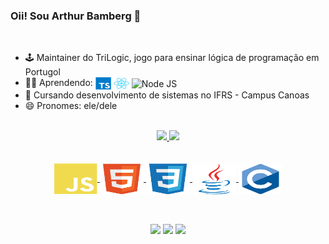### Oii! Sou Arthur Bamberg 👋

<br>

- 🕹 Maintainer do TriLogic, jogo para ensinar lógica de programação em Portugol
- 👨‍💻 Aprendendo: <img align="center" alt="TypeScript" height="20" width="25" src="https://raw.githubusercontent.com/devicons/devicon/master/icons/typescript/typescript-plain.svg">
  <img align="center" alt="React" height="20" width="25" src="https://raw.githubusercontent.com/devicons/devicon/master/icons/react/react-original.svg">
  <img align="center" alt="Node JS" height="20" width="25" src="https://cdn.jsdelivr.net/gh/devicons/devicon/icons/nodejs/nodejs-original.svg" />  
- 📘 Cursando desenvolvimento de sistemas no IFRS - Campus Canoas
- 😄 Pronomes: ele/dele

<br>

<div align="center">
  <a href="https://github.com/Arthur-Bamberg">
  <img height="180em" src="https://github-readme-stats.vercel.app/api?username=Arthur-Bamberg&show_icons=true&theme=omni&include_all_commits=true&count_private=true"/>
  <img height="180em" src="https://github-readme-stats.vercel.app/api/top-langs/?username=Arthur-Bamberg&layout=compact&langs_count=7&theme=omni"/>
</div>
  
  <br>
  
<div align="center" style="display: inline_block"><br>
  <img align="center" alt="JavaScript" height="50" width="70" src="https://raw.githubusercontent.com/devicons/devicon/master/icons/javascript/javascript-plain.svg">
  <img align="center" alt="HTML" height="50" width="70" src="https://raw.githubusercontent.com/devicons/devicon/master/icons/html5/html5-original.svg">
  <img align="center" alt="CSS" height="50" width="70" src="https://raw.githubusercontent.com/devicons/devicon/master/icons/css3/css3-original.svg">
  <img align="center" alt="Java" height="50" width="70" src="https://raw.githubusercontent.com/devicons/devicon/master/icons/java/java-original.svg">
  <img align="center" alt="C" height="50" width="70" src="https://raw.githubusercontent.com/devicons/devicon/master/icons/c/c-original.svg">
</div>
  
  <br>
  
  ##
 
<div align="center"> 
  <a href="https://instagram.com/arthur_bamberg" target="_blank"><img src="https://img.shields.io/badge/-Instagram-%23E4405F?style=for-the-badge&logo=instagram&logoColor=white" target="_blank"></a>
  <a href = "mailto:bamberguisses@gmail.com"><img src="https://img.shields.io/badge/-Gmail-%23333?style=for-the-badge&logo=gmail&logoColor=white" target="_blank"></a>
  <a href="https://www.linkedin.com/in/arthur-bamberg" target="_blank"><img src="https://img.shields.io/badge/-LinkedIn-%230077B5?style=for-the-badge&logo=linkedin&logoColor=white" target="_blank"></a> 
</div>
